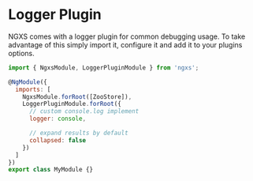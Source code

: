 # Logger Plugin

NGXS comes with a logger plugin for common debugging usage. To take advantage of this
simply import it, configure it and add it to your plugins options.

```javascript
import { NgxsModule, LoggerPluginModule } from 'ngxs';

@NgModule({
  imports: [
    NgxsModule.forRoot([ZooStore]),
    LoggerPluginModule.forRoot({
      // custom console.log implement
      logger: console,

      // expand results by default
      collapsed: false
    })
  ]
})
export class MyModule {}
```
